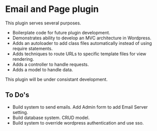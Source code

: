 # Email and Page plugin

This plugin serves several purposes.
- Boilerplate code for future plugin development.
- Demonstrates ability to develop an MVC architecture in Wordpress.
- Adds an autoloader to add class files automatically instead of using require statements.
- Adds techniques to route URLs to specific template files for view rendering.
- Adds a controller to handle requests.
- Adds a model to handle data.

This plugin will be under consistant development. 

## To Do's

- Build system to send emails. Add Admin form to add Email Server setting.
- Build database system. CRUD model.
- Build system to override wordpress authentication and use sso.
